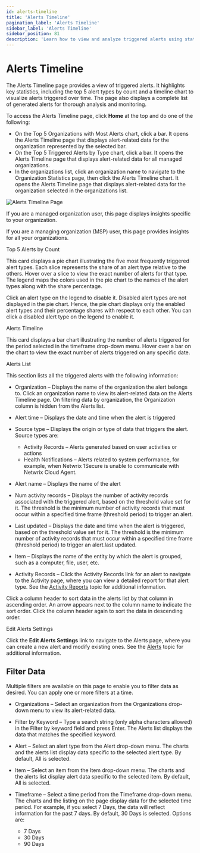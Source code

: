 ```yaml
---
id: alerts-timeline
title: 'Alerts Timeline'
pagination_label: 'Alerts Timeline'
sidebar_label: 'Alerts Timeline'
sidebar_position: 81
description: 'Learn how to view and analyze triggered alerts using statistics, charts, and comprehensive alert lists.'
---
```


# Alerts Timeline

The Alerts Timeline page provides a view of triggered alerts. It highlights key statistics,
including the top 5 alert types by count and a timeline chart to visualize alerts triggered over
time. The page also displays a complete list of generated alerts for thorough analysis and
monitoring.

To access the Alerts Timeline page, click **Home** at the top and do one of the following:

- On the Top 5 Organizations with Most Alerts chart, click a bar. It opens the Alerts Timeline page
  that displays alert-related data for the organization represented by the selected bar.
- On the Top 5 Triggered Alerts by Type chart, click a bar. It opens the Alerts Timeline page that
  displays alert-related data for all managed organizations.
- In the organizations list, click an organization name to navigate to the Organization Statistics
  page, then click the Alerts Timeline chart. It opens the Alerts Timeline page that displays
  alert-related data for the organization selected in the organizations list.

![Alerts Timeline Page](/img/product_docs/1secure/admin/dashboard/alertstimeline.webp)

If you are a managed organization user, this page displays insights specific to your organization.

If you are a managing organization (MSP) user, this page provides insights for all your
organizations.

Top 5 Alerts by Count

This card displays a pie chart illustrating the five most frequently triggered alert types. Each
slice represents the share of an alert type relative to the others. Hover over a slice to view the
exact number of alerts for that type.  
The legend maps the colors used in the pie chart to the names of the alert types along with the
share percentage.

Click an alert type on the legend to disable it. Disabled alert types are not displayed in the pie
chart. Hence, the pie chart displays only the enabled alert types and their percentage shares with
respect to each other. You can click a disabled alert type on the legend to enable it.

Alerts Timeline

This card displays a bar chart illustrating the number of alerts triggered for the period selected
in the timeframe drop-down menu. Hover over a bar on the chart to view the exact number of alerts
triggered on any specific date.

Alerts List

This section lists all the triggered alerts with the following information:

- Organization – Displays the name of the organization the alert belongs to. Click an organization
  name to view its alert-related data on the Alerts Timeline page. On filtering data by
  organization, the Organization column is hidden from the Alerts list.
- Alert time – Displays the date and time when the alert is triggered
- Source type – Displays the origin or type of data that triggers the alert. Source types are:

  - Activity Records – Alerts generated based on user activities or actions
  - Health Notifications – Alerts related to system performance, for example, when Netwrix 1Secure
    is unable to communicate with Netwrix Cloud Agent.

- Alert name – Displays the name of the alert
- Num activity records – Displays the number of activity records associated with the triggered
  alert, based on the threshold value set for it. The threshold is the minimum number of activity
  records that must occur within a specified time frame (threshold period) to trigger an alert.
- Last updated – Displays the date and time when the alert is triggered, based on the threshold
  value set for it. The threshold is the minimum number of activity records that must occur within a
  specified time frame (threshold period) to trigger an alert.last updated.
- Item – Displays the name of the entity by which the alert is grouped, such as a computer, file,
  user, etc.
- Activity Records – Click the Activity Records link for an alert to navigate to the Activity page,
  where you can view a detailed report for that alert type. See the
  [Activity Reports](/docs/1secure/reporting/report-types/activity-reports.md) topic for additional information.

Click a column header to sort data in the alerts list by that column in ascending order. An arrow
appears next to the column name to indicate the sort order. Click the column header again to sort
the data in descending order.

Edit Alerts Settings

Click the **Edit Alerts Settings** link to navigate to the Alerts page, where you can create a new
alert and modify existing ones. See the [Alerts](/docs/1secure/monitoring-and-analytics/alerts/index.md) topic for additional
information.

## Filter Data

Multiple filters are available on this page to enable you to filter data as desired. You can apply
one or more filters at a time.

- Organizations – Select an organization from the Organizations drop-down menu to view its
  alert-related data.
- Filter by Keyword – Type a search string (only alpha characters allowed) in the Filter by keyword
  field and press Enter. The Alerts list displays the data that matches the specified keyword.
- Alert – Select an alert type from the Alert drop-down menu. The charts and the alerts list display
  data specific to the selected alert type. By default, All is selected.
- Item – Select an item from the Item drop-down menu. The charts and the alerts list display alert
  data specific to the selected item. By default, All is selected.
- Timeframe – Select a time period from the Timeframe drop-down menu. The charts and the listing on
  the page display data for the selected time period. For example, if you select 7 Days, the data
  will reflect information for the past 7 days. By default, 30 Days is selected. Options are:

  - 7 Days
  - 30 Days
  - 90 Days
